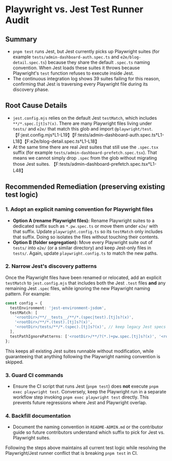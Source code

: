 # Playwright vs. Jest Test Runner Audit

## Summary
* `pnpm test` runs Jest, but Jest currently picks up Playwright suites (for example `tests/admin-dashboard-auth.spec.ts` and `e2e/blog-detail.spec.ts`) because they share the default `.spec.ts` naming convention. When Jest loads these suites it throws because Playwright's `test` function refuses to execute inside Jest.
* The continuous integration log shows 39 suites failing for this reason, confirming that Jest is traversing every Playwright file during its discovery phase.

## Root Cause Details
* `jest.config.mjs` relies on the default Jest `testMatch`, which includes `**/*.spec.[jt]s?(x)`. There are many Playwright files living under `tests/` and `e2e/` that match this glob and import `@playwright/test`. 【F:jest.config.mjs†L1-L19】【F:tests/admin-dashboard-auth.spec.ts†L1-L18】【F:e2e/blog-detail.spec.ts†L1-L18】
* At the same time there are real Jest suites that still use the `.spec.tsx` suffix (for example `tests/admin-dashboard-prefetch.spec.tsx`). That means we cannot simply drop `.spec` from the glob without migrating those Jest suites. 【F:tests/admin-dashboard-prefetch.spec.tsx†L1-L48】

## Recommended Remediation (preserving existing test logic)

### 1. Adopt an explicit naming convention for Playwright files
* **Option A (rename Playwright files):** Rename Playwright suites to a dedicated suffix such as `*.pw.spec.ts` or move them under `e2e/` with that suffix. Update `playwright.config.ts` so its `testMatch` only includes that suffix. Doing so isolates the files without touching their contents.
* **Option B (folder segregation):** Move every Playwright suite out of `tests/` into `e2e/` (or a similar directory) and keep Jest-only files in `tests/`. Again, update `playwright.config.ts` to match the new paths.

### 2. Narrow Jest's discovery patterns
Once the Playwright files have been renamed or relocated, add an explicit `testMatch` to `jest.config.mjs` that includes both the Jest `.test` files **and** any remaining Jest `.spec` files, while ignoring the new Playwright naming pattern. For example:

```ts
const config = {
  testEnvironment: 'jest-environment-jsdom',
  testMatch: [
    '<rootDir>/**/__tests__/**/*.(spec|test).[tj]s?(x)',
    '<rootDir>/**/*.(test).[tj]s?(x)',
    '<rootDir>/tests/**/*.(spec).[tj]s?(x)', // keep legacy Jest specs
  ],
  testPathIgnorePatterns: ['<rootDir>/**/?(*.)+pw.spec.[tj]s?(x)', '<rootDir>/e2e/'],
};
```

This keeps all existing Jest suites runnable without modification, while guaranteeing that anything following the Playwright naming convention is skipped.

### 3. Guard CI commands
* Ensure the CI script that runs Jest (`pnpm test`) does **not** execute `pnpm exec playwright test`. Conversely, keep the Playwright run in a separate workflow step invoking `pnpm exec playwright test` directly. This prevents future regressions where Jest and Playwright overlap.

### 4. Backfill documentation
* Document the naming convention in `README-ADMIN.md` or the contributor guide so future contributors understand which suffix to pick for Jest vs. Playwright suites.

Following the steps above maintains all current test logic while resolving the Playwright/Jest runner conflict that is breaking `pnpm test` in CI.